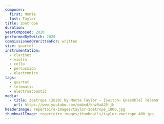 ```yaml
---
composer:
  first: Monte
  last: Taylor
title: Zoetrope
duration:
yearComposed: 2020
performedBySwitch: 2020
commissionedOrWrittenFor: written
size: quartet
instrumentation:
  - clarinet
  - violin
  - cello
  - percussion
  - electronics
tags:
  - quartet
  - telematic
  - electroacoustic
media:
  - title: Zoetrope (2020) by Monte Taylor - [Switch~ Ensemble] Telematic Performance
    url: https://www.youtube.com/embed/knzVaAJ0-jk
headerImage: repertoire-images/taylor-zoetrope_1000.jpg
thumbnailImage: repertoire-images/thumbnails/taylor-zoetrope_400.jpg
---
```


